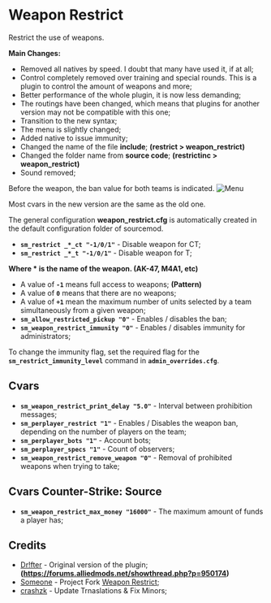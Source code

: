 # Weapon Restrict
Restrict the use of weapons.

**Main Changes:**
- Removed all natives by speed. I doubt that many have used it, if at all;
- Control completely removed over training and special rounds. This is a plugin to control the amount of weapons and more;
- Better performance of the whole plugin, it is now less demanding;
- The routings have been changed, which means that plugins for another version may not be compatible with this one;
- Transition to the new syntax;
- The menu is slightly changed;
- Added native to issue immunity;
- Changed the name of the file **include**; **(restrict > weapon_restrict)**
- Changed the folder name from **source code**; **(restrictinc > weapon_restrict)**
- Sound removed;

Before the weapon, the ban value for both teams is indicated.
![Menu](http://hlmod.ru/attachments/upload_2017-10-9_22-34-34-png.26198)

Most cvars in the new version are the same as the old one.

The general configuration **weapon_restrict.cfg** is automatically created in the default configuration folder of sourcemod.

- **`sm_restrict _*_ct "-1/0/1"`** - Disable weapon for CT;
- **`sm_restrict _*_t "-1/0/1"`** - Disable weapon for T;

**Where * is the name of the weapon. (AK-47, M4A1, etc)**

- A value of **`-1`** means full access to weapons; **(Pattern)**
- A value of **`0`** means that there are no weapons;
- A value of **`+1`** mean the maximum number of units selected by a team simultaneously from a given weapon;
- **`sm_allow_restricted_pickup "0"`** - Enables / disables the ban;
- **`sm_weapon_restrict_immunity "0"`** - Enables / disables immunity for administrators;

To change the immunity flag, set the required flag for the **`sm_restrict_immunity_level`** command in **`admin_overrides.cfg`**.

## Cvars
- **`sm_weapon_restrict_print_delay "5.0"`** - Interval between prohibition messages;
- **`sm_perplayer_restrict "1"`** - Enables / Disables the weapon ban, depending on the number of players on the team;
- **`sm_perplayer_bots "1"`** - Account bots;
- **`sm_perplayer_specs "1"`** - Count of observers;
- **`sm_weapon_restrict_remove_weapon "0"`** - Removal of prohibited weapons when trying to take;

## Cvars Counter-Strike: Source
- **`sm_weapon_restrict_max_money "16000"`** - The maximum amount of funds a player has;

## Credits
- [Dr!fter](https://forums.alliedmods.net/showthread.php?p=950174) - Original version of the plugin; **(https://forums.alliedmods.net/showthread.php?p=950174)**
- [Someone](https://github.com/SomethingFromSomewhere) - Project Fork [Weapon Restrict](https://github.com/SomethingFromSomewhere/Weapon-Restrict-Forked);
- [crashzk](https://github.com/crashzk) - Update Trnaslations & Fix Minors;
